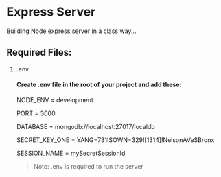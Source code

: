 # Express Server

Building Node express server in a class way...

## Required Files:
1. .env
    #### Create .env file in the root of your project and add these:
    NODE_ENV = development
    
    PORT = 3000
    
    DATABASE = mongodb://localhost:27017/localdb
    
    SECRET_KEY_ONE = YANG=731!SOWN=329![1314]!NelsonAVe$Bronx<NY></NY>
    
    SESSION_NAME = mySecretSessionId

    > Note: .env is required to run the server
